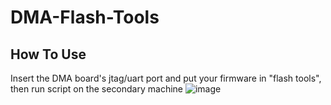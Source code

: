 # DMA-Flash-Tools
## How To Use
Insert the DMA board's jtag/uart port and put your firmware in "flash tools", then run script on the secondary machine
![image](https://imgur.com/a/AZh3R7Z)








